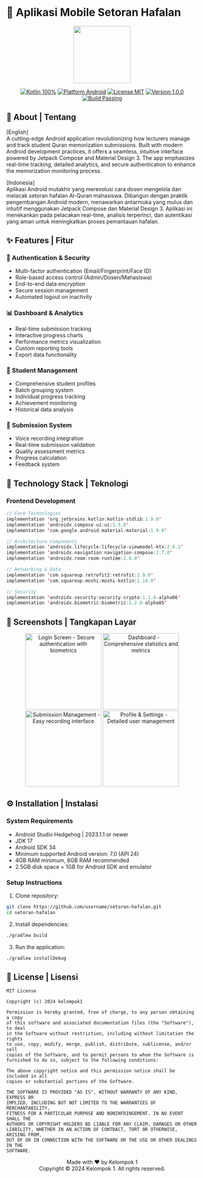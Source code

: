 # 📱 Aplikasi Mobile Setoran Hafalan

<p align="center">
  <img src="app/src/main/res/mipmap-xxxhdpi/ic_launcher_round.png" width="150"/>
</p>

<p align="center">
  <a href="#"><img src="https://img.shields.io/badge/Kotlin-100%25-purple.svg?style=flat" alt="Kotlin 100%"/></a>
  <a href="#"><img src="https://img.shields.io/badge/Platform-Android-green.svg?style=flat" alt="Platform Android"/></a>
  <a href="#"><img src="https://img.shields.io/badge/License-MIT-blue.svg?style=flat" alt="License MIT"/></a>
  <a href="#"><img src="https://img.shields.io/badge/Version-1.0.0-red.svg?style=flat" alt="Version 1.0.0"/></a>
  <a href="#"><img src="https://img.shields.io/badge/Build-Passing-success.svg?style=flat" alt="Build Passing"/></a>
</p>

## 🌟 About | Tentang

[English]  
A cutting-edge Android application revolutionizing how lecturers manage and track student Quran memorization submissions. Built with modern Android development practices, it offers a seamless, intuitive interface powered by Jetpack Compose and Material Design 3. The app emphasizes real-time tracking, detailed analytics, and secure authentication to enhance the memorization monitoring process.

[Indonesia]  
Aplikasi Android mutakhir yang merevolusi cara dosen mengelola dan melacak setoran hafalan Al-Quran mahasiswa. Dibangun dengan praktik pengembangan Android modern, menawarkan antarmuka yang mulus dan intuitif menggunakan Jetpack Compose dan Material Design 3. Aplikasi ini menekankan pada pelacakan real-time, analisis terperinci, dan autentikasi yang aman untuk meningkatkan proses pemantauan hafalan.

## ✨ Features | Fitur

### 🔐 Authentication & Security
- Multi-factor authentication (Email/Fingerprint/Face ID)
- Role-based access control (Admin/Dosen/Mahasiswa)
- End-to-end data encryption
- Secure session management
- Automated logout on inactivity

### 📊 Dashboard & Analytics
- Real-time submission tracking
- Interactive progress charts
- Performance metrics visualization
- Custom reporting tools
- Export data functionality

### 👥 Student Management
- Comprehensive student profiles
- Batch grouping system
- Individual progress tracking
- Achievement monitoring
- Historical data analysis

### 📝 Submission System
- Voice recording integration
- Real-time submission validation
- Quality assessment metrics
- Progress calculation
- Feedback system

## 🚀 Technology Stack | Teknologi

### Frontend Development
```kotlin
// Core Technologies
implementation 'org.jetbrains.kotlin:kotlin-stdlib:1.9.0'
implementation 'androidx.compose.ui:ui:1.5.0'
implementation 'com.google.android.material:material:1.9.0'

// Architecture Components
implementation 'androidx.lifecycle:lifecycle-viewmodel-ktx:2.6.1'
implementation 'androidx.navigation:navigation-compose:2.7.0'
implementation 'androidx.room:room-runtime:2.6.0'

// Networking & Data
implementation 'com.squareup.retrofit2:retrofit:2.9.0'
implementation 'com.squareup.moshi:moshi-kotlin:1.14.0'

// Security
implementation 'androidx.security:security-crypto:1.1.0-alpha06'
implementation 'androidx.biometric:biometric:1.2.0-alpha05'
```

## 📱 Screenshots | Tangkapan Layar

<p align="center">
  <img src="screenshots/login.jpg" width="200" alt="Login Screen - Secure authentication with biometrics"/>
  <img src="screenshots/dashboard.jpg" width="200" alt="Dashboard - Comprehensive statistics and metrics"/>
  <img src="screenshots/submission.jpg" width="200" alt="Submission Management - Easy recording interface"/>
  <img src="screenshots/profile.jpg" width="200" alt="Profile & Settings - Detailed user management"/>
</p>

## ⚙️ Installation | Instalasi 

### System Requirements
- Android Studio Hedgehog | 2023.1.1 or newer
- JDK 17
- Android SDK 34
- Minimum supported Android version: 7.0 (API 24)
- 4GB RAM minimum, 8GB RAM recommended
- 2.5GB disk space + 1GB for Android SDK and emulator

### Setup Instructions
1. Clone repository:
```bash
git clone https://github.com/username/setoran-hafalan.git
cd setoran-hafalan
```

2. Install dependencies:
```bash
./gradlew build
```

3. Run the application:
```bash
./gradlew installDebug
```

## 📄 License | Lisensi

```
MIT License

Copyright (c) 2024 kelompok1

Permission is hereby granted, free of charge, to any person obtaining a copy
of this software and associated documentation files (the "Software"), to deal
in the Software without restriction, including without limitation the rights
to use, copy, modify, merge, publish, distribute, sublicense, and/or sell
copies of the Software, and to permit persons to whom the Software is
furnished to do so, subject to the following conditions:

The above copyright notice and this permission notice shall be included in all
copies or substantial portions of the Software.

THE SOFTWARE IS PROVIDED "AS IS", WITHOUT WARRANTY OF ANY KIND, EXPRESS OR
IMPLIED, INCLUDING BUT NOT LIMITED TO THE WARRANTIES OF MERCHANTABILITY,
FITNESS FOR A PARTICULAR PURPOSE AND NONINFRINGEMENT. IN NO EVENT SHALL THE
AUTHORS OR COPYRIGHT HOLDERS BE LIABLE FOR ANY CLAIM, DAMAGES OR OTHER
LIABILITY, WHETHER IN AN ACTION OF CONTRACT, TORT OR OTHERWISE, ARISING FROM,
OUT OF OR IN CONNECTION WITH THE SOFTWARE OR THE USE OR OTHER DEALINGS IN THE
SOFTWARE.
```


<p align="center">
  Made with ❤️ by Kelompok 1<br>
  Copyright © 2024 Kelompok 1. All rights reserved.
</p>
